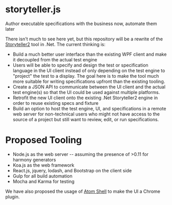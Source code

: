 storyteller.js
==============

Author executable specifications with the business now, automate them later

There isn't much to see here yet, but this repository will be a rewrite of the [Storyteller2](https://github.com/DarthFubuMVC/StoryTeller2) tool in .Net. The current thinking
is:
 
* Build a much better user interface than the existing WPF client and make it decoupled from the actual test engine
* Users will be able to specify and design the test or specification language in the UI client instead of only depending on the test engine to "project" the test to a display. The goal here is to make the tool much more suitable for writing specifications upfront than the existing tooling.
* Create a JSON API to communicate between the UI client and the actual test engine(s) so that the UI could be used against multiple platforms.
* Retrofit the new UI client onto the existing .Net Storyteller2 engine in order to reuse existing specs and fixture
* Build an option to host the test engine, UI, and specifications in a remote web server for non-technical users who might not have access to the source of a project but still want to review, edit, or run specifications.

Proposed Tooling
================
* Node.js as the web server -- assuming the presence of >0.11 for harmony generators
* Koa.js as the web framework 
* React.js, jquery, lodash, and Bootstrap on the client side
* Gulp for all build automation
* Mocha and Karma for testing

We have also proposed the usage of [Atom Shell](https://github.com/atom/atom-shell) to make the UI a Chrome plugin.
